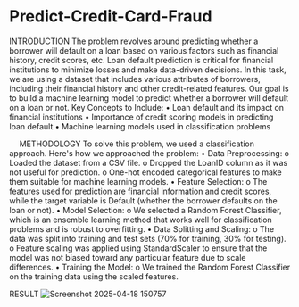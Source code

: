 # Predict-Credit-Card-Fraud
INTRODUCTION
The problem revolves around predicting whether a borrower will default on a loan based on various factors such as financial history, credit scores, etc. Loan default prediction is critical for financial institutions to minimize losses and make data-driven decisions.
In this task, we are using a dataset that includes various attributes of borrowers, including their financial history and other credit-related features. Our goal is to build a machine learning model to predict whether a borrower will default on a loan or not.
Key Concepts to Include:
•	Loan default and its impact on financial institutions
•	Importance of credit scoring models in predicting loan default
•	Machine learning models used in classification problems

 
METHODOLOGY
To solve this problem, we used a classification approach. Here's how we approached the problem:
•	Data Preprocessing:
o	Loaded the dataset from a CSV file.
o	Dropped the LoanID column as it was not useful for prediction.
o	One-hot encoded categorical features to make them suitable for machine learning models.
•	Feature Selection:
o	The features used for prediction are financial information and credit scores, while the target variable is Default (whether the borrower defaults on the loan or not).
•	Model Selection:
o	We selected a Random Forest Classifier, which is an ensemble learning method that works well for classification problems and is robust to overfitting.
•	Data Splitting and Scaling:
o	The data was split into training and test sets (70% for training, 30% for testing).
o	Feature scaling was applied using StandardScaler to ensure that the model was not biased toward any particular feature due to scale differences.
•	Training the Model:
o	We trained the Random Forest Classifier on the training data using the scaled features.

RESULT
![Screenshot 2025-04-18 150757](https://github.com/user-attachments/assets/0f377d00-4d23-49a2-92bc-6d159d1d1d4c)
